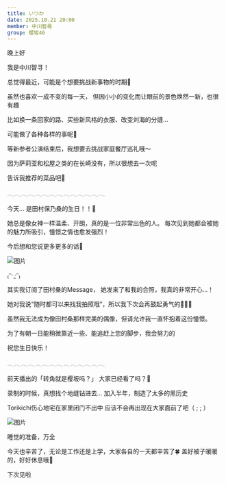 ```yaml
---
title: いつか
date: 2025.10.21 20:00
member: 中川智尋
group: 樱坂46
---
```


晚上好

我是中川智寻！






总觉得最近，可能是个想要挑战新事物的时期🌱



虽然也喜欢一成不变的每一天，
但因小小的变化而让眼前的景色焕然一新，也很有趣

比如换一条回家的路、买些新风格的衣服、改变刘海的分缝…

可能做了各种各样的事呢🫢





等新参者公演结束后，我想要去挑战家庭餐厅巡礼哦〜

因为萨莉亚和松屋之类的在长崎没有，所以很想去一次呢

告诉我推荐的菜品吧🍚







𓂃𓂃𓂃𓂃𓂃𓂃𓂃𓂃𓂃𓂃𓂃𓂃𓂃𓂃





今天…
是田村保乃桑的生日！！🎂



她总是像女神一样温柔、开朗，真的是一位非常出色的人。
每次见到她都会被她的魅力所吸引，憧憬之情也愈发强烈！

今后想和您说更多更多的话💭






![图片](https://sakurazaka46.com/files/14/diary/s46/blog/moblog/202510/mobE05sl8.jpg)

₍ᵔ· ̫·ᵔ₎






其实我订阅了田村桑的Message，
她发来了和我的合照，我真的非常开心…！

她对我说“随时都可以来找我拍照哦”，所以我下次会再鼓起勇气的🤦🏻‍♀️





虽然我无法成为像田村桑那样完美的偶像，但请允许我一直怀抱着这份憧憬。

为了有朝一日能稍微靠近一些、能追赶上您的脚步，我会努力的




祝您生日快乐！





𓂃𓂃𓂃𓂃𓂃𓂃𓂃𓂃𓂃𓂃𓂃𓂃𓂃𓂃






前天播出的「转角就是樱坂吗？」
大家已经看了吗？🌸

录制的时候，真想找个地缝钻进去…
加入半年，制造了太多的黑历史



Torikichi伤心地宅在家里闭门不出中
应该不会再出现在大家面前了吧（ ; ; ）









![图片](https://sakurazaka46.com/files/14/diary/s46/blog/moblog/202510/mobLYZ8v9.jpg)

睡觉的准备，万全





今天也辛苦了，无论是工作还是上学，大家各自的一天都辛苦了🍀
盖好被子暖暖的，好好休息哦💭





下次见啦